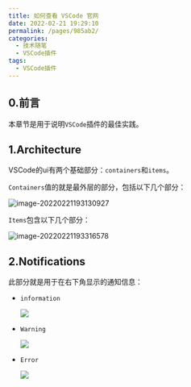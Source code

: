 ```yaml
---
title: 如何查看 VSCode 官网
date: 2022-02-21 19:29:10
permalink: /pages/985ab2/
categories:
  - 技术随笔
  - VSCode插件
tags:
  - VSCode插件
---
```




## 0.前言

本章节是用于说明`VSCode`插件的最佳实践。



## 1.Architecture

VSCode的ui有两个基础部分：`containers`和`items`。

`Containers`值的就是最外层的部分，包括以下几个部分：

![image-20220221193130927](https://wjs-tik.oss-cn-shanghai.aliyuncs.com/image-20220221193130927.png)

`Items`包含以下几个部分：

![image-20220221193316578](https://wjs-tik.oss-cn-shanghai.aliyuncs.com/image-20220221193316578.png)

## 2.Notifications

此部分就是用于在右下角显示的通知信息：

- `information`

  ![](https://wjs-tik.oss-cn-shanghai.aliyuncs.com/image-20220221193557610.png)

- `Warning`

  ![](https://wjs-tik.oss-cn-shanghai.aliyuncs.com/image-20220221193549958.png)

- `Error`

  ![](https://wjs-tik.oss-cn-shanghai.aliyuncs.com/image-20220221193533761.png)

  



